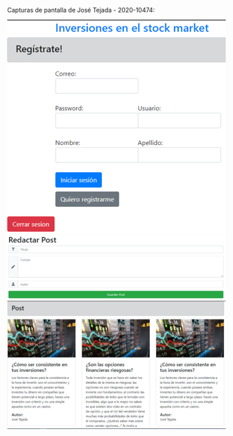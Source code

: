 Capturas de pantalla de José Tejada - 2020-10474:

![Captura de pantalla 1](img/img1.png)
![Captura de pantalla 2](img/img2.png)
![Captura de pantalla 2](img/img3.png)
